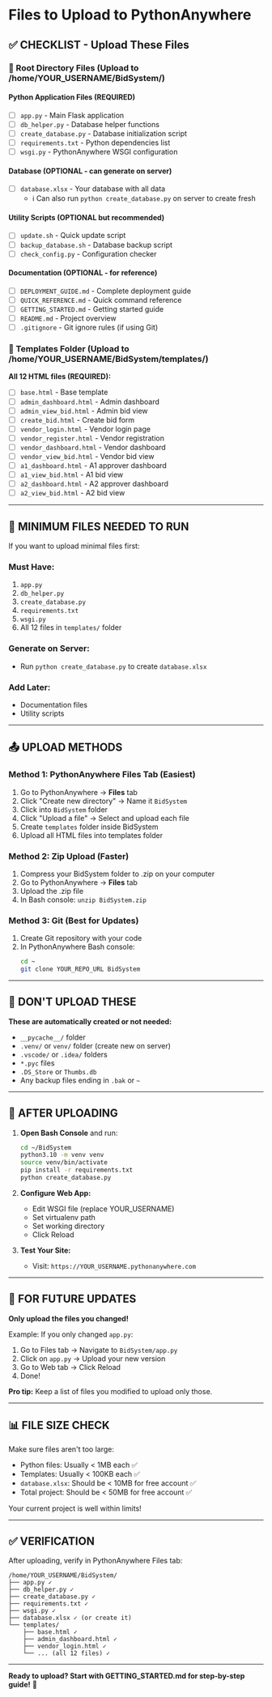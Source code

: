 # Files to Upload to PythonAnywhere

## ✅ CHECKLIST - Upload These Files

### 📁 Root Directory Files (Upload to /home/YOUR_USERNAME/BidSystem/)

#### Python Application Files (REQUIRED)
- [ ] `app.py` - Main Flask application
- [ ] `db_helper.py` - Database helper functions
- [ ] `create_database.py` - Database initialization script
- [ ] `requirements.txt` - Python dependencies list
- [ ] `wsgi.py` - PythonAnywhere WSGI configuration

#### Database (OPTIONAL - can generate on server)
- [ ] `database.xlsx` - Your database with all data
  - ℹ️ Can also run `python create_database.py` on server to create fresh

#### Utility Scripts (OPTIONAL but recommended)
- [ ] `update.sh` - Quick update script
- [ ] `backup_database.sh` - Database backup script
- [ ] `check_config.py` - Configuration checker

#### Documentation (OPTIONAL - for reference)
- [ ] `DEPLOYMENT_GUIDE.md` - Complete deployment guide
- [ ] `QUICK_REFERENCE.md` - Quick command reference
- [ ] `GETTING_STARTED.md` - Getting started guide
- [ ] `README.md` - Project overview
- [ ] `.gitignore` - Git ignore rules (if using Git)

### 📁 Templates Folder (Upload to /home/YOUR_USERNAME/BidSystem/templates/)

**All 12 HTML files (REQUIRED):**
- [ ] `base.html` - Base template
- [ ] `admin_dashboard.html` - Admin dashboard
- [ ] `admin_view_bid.html` - Admin bid view
- [ ] `create_bid.html` - Create bid form
- [ ] `vendor_login.html` - Vendor login page
- [ ] `vendor_register.html` - Vendor registration
- [ ] `vendor_dashboard.html` - Vendor dashboard
- [ ] `vendor_view_bid.html` - Vendor bid view
- [ ] `a1_dashboard.html` - A1 approver dashboard
- [ ] `a1_view_bid.html` - A1 bid view
- [ ] `a2_dashboard.html` - A2 approver dashboard
- [ ] `a2_view_bid.html` - A2 bid view

---

## 🎯 MINIMUM FILES NEEDED TO RUN

If you want to upload minimal files first:

### Must Have:
1. `app.py`
2. `db_helper.py`
3. `create_database.py`
4. `requirements.txt`
5. `wsgi.py`
6. All 12 files in `templates/` folder

### Generate on Server:
- Run `python create_database.py` to create `database.xlsx`

### Add Later:
- Documentation files
- Utility scripts

---

## 📤 UPLOAD METHODS

### Method 1: PythonAnywhere Files Tab (Easiest)
1. Go to PythonAnywhere → **Files** tab
2. Click "Create new directory" → Name it `BidSystem`
3. Click into `BidSystem` folder
4. Click "Upload a file" → Select and upload each file
5. Create `templates` folder inside BidSystem
6. Upload all HTML files into templates folder

### Method 2: Zip Upload (Faster)
1. Compress your BidSystem folder to .zip on your computer
2. Go to PythonAnywhere → **Files** tab
3. Upload the .zip file
4. In Bash console: `unzip BidSystem.zip`

### Method 3: Git (Best for Updates)
1. Create Git repository with your code
2. In PythonAnywhere Bash console:
   ```bash
   cd ~
   git clone YOUR_REPO_URL BidSystem
   ```

---

## 🚫 DON'T UPLOAD THESE

**These are automatically created or not needed:**
- `__pycache__/` folder
- `.venv/` or `venv/` folder (create new on server)
- `.vscode/` or `.idea/` folders
- `*.pyc` files
- `.DS_Store` or `Thumbs.db`
- Any backup files ending in `.bak` or `~`

---

## 📝 AFTER UPLOADING

1. **Open Bash Console** and run:
   ```bash
   cd ~/BidSystem
   python3.10 -m venv venv
   source venv/bin/activate
   pip install -r requirements.txt
   python create_database.py
   ```

2. **Configure Web App:**
   - Edit WSGI file (replace YOUR_USERNAME)
   - Set virtualenv path
   - Set working directory
   - Click Reload

3. **Test Your Site:**
   - Visit: `https://YOUR_USERNAME.pythonanywhere.com`

---

## 🔄 FOR FUTURE UPDATES

**Only upload the files you changed!**

Example: If you only changed `app.py`:
1. Go to Files tab → Navigate to `BidSystem/app.py`
2. Click on `app.py` → Upload your new version
3. Go to Web tab → Click Reload
4. Done!

**Pro tip:** Keep a list of files you modified to upload only those.

---

## 📊 FILE SIZE CHECK

Make sure files aren't too large:
- Python files: Usually < 1MB each ✅
- Templates: Usually < 100KB each ✅
- `database.xlsx`: Should be < 10MB for free account ✅
- Total project: Should be < 50MB for free account ✅

Your current project is well within limits!

---

## ✅ VERIFICATION

After uploading, verify in PythonAnywhere Files tab:

```
/home/YOUR_USERNAME/BidSystem/
├── app.py ✓
├── db_helper.py ✓
├── create_database.py ✓
├── requirements.txt ✓
├── wsgi.py ✓
├── database.xlsx ✓ (or create it)
└── templates/
    ├── base.html ✓
    ├── admin_dashboard.html ✓
    ├── vendor_login.html ✓
    └── ... (all 12 files) ✓
```

---

**Ready to upload? Start with GETTING_STARTED.md for step-by-step guide!** 🚀
